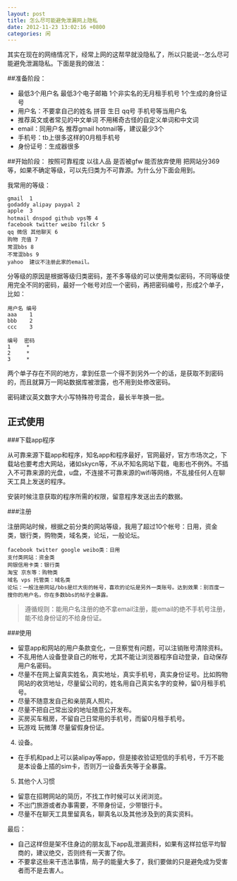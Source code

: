 ```yaml
---
layout: post
title: 怎么尽可能避免泄漏网上隐私
date: 2012-11-23 13:02:16 +0800
categories: 闲
---
```

其实在现在的网络情况下，经常上网的这帮早就没隐私了，所以只能说--怎么尽可能避免泄漏隐私。下面是我的做法：

##准备阶段：
+ 最低3个用户名 最低3个电子邮箱 1个非实名的无月租手机号 1个生成的身份证号
+ 用户名：不要拿自己的姓名 拼音 生日 qq号 手机号等当用户名
+ 推荐英文或者常见的中文单词 不用稀奇古怪的自定义单词和中文词
+ email：同用户名  推荐gmail hotmail等，建议最少3个
+ 手机号：tb上很多这样的0月租手机号
+ 身份证号：生成器很多

##开始阶段：
按照可靠程度 以往人品 是否被gfw 能否放弃使用 把网站分369等，如果不确定等级，可以先归类为不可靠源。为什么分下面会用到。

我常用的等级：

```
gmail  1
godaddy alipay paypal 2
apple  3
hotmail dnspod github vps等 4
facebook twitter weibo filckr 5
qq 微信 其他聊天 6
购物 充值 7
常混bbs 8
不常混bbs 9
yahoo  建议不注册此家的email。
```

分等级的原因是根据等级归类密码，差不多等级的可以使用类似密码，不同等级使用完全不同的密码，最好一个帐号对应一个密码，再把密码编号，形成2个单子，比如：

```
用户名 编号
aaa    1
bbb    2
ccc    3

编号  密码
1     *
2     *
3     *
```

两个单子存在不同的地方，拿到任意一个得不到另外一个的话，是获取不到密码的，而且就算万一网站数据库被泄露，也不用到处修改密码。

密码建议英文数字大小写特殊符号混合，最长半年换一批。

## 正式使用

###下载app程序

从可靠来源下载app和程序，知名app和程序最好，官网最好，官方市场次之，下载站也要考虑大网站，诸如skycn等，不从不知名网站下载，电影也不例外。不插入不可靠来源的光盘，u盘，不连接不可靠来源的wifi等网络，不乱接任何人在聊天工具上发送的程序。

安装时候注意获取的程序所需的权限，留意程序发送出去的数据。

###注册

注册网站时候，根据之前分类的网站等级，我用了超过10个帐号：日用，资金类，银行类，购物类，域名类，论坛，一般论坛。

```
facebook twitter google weibo类：日用
支付类网站：资金类
网银信用卡类：银行类
淘宝 京东等：购物类
域名 vps 托管类：域名类
论坛：一般注册网站/bbs是烂大街的帐号，喜欢的论坛是另外一类账号。达到效果：别百度一搜你的用户名，你在多数bbs的帖子全暴露。
```

> 遵循规则：能用户名注册的绝不拿email注册，能email的绝不手机号注册，能不给身份证的不给身份证。

###使用

+ 留意app和网站的用户条款变化，一旦察觉有问题，可以注销账号清除资料。
+ 不乱用他人设备登录自己的帐号，尤其不能让浏览器程序自动登录，自动保存用户名密码。
+ 尽量不在网上留真实姓名，真实地址，真实手机号，真实身份证号。比如购物网站的收货地址，尽量留公司的，姓名用自己真实名字的变种，留0月租手机号。
+ 尽量不随意发自己和亲朋真人照片。
+ 尽量不把自己常出没的地址随意公开发布。
+ 买房买车租房，不留自己日常用的手机号，而留0月租手机号。
+ 玩游戏 玩微薄 尽量留假身份证。

4. 设备。

+ 在手机和pad上可以装alipay等app，但是接收验证短信的手机号，千万不能是本设备上插的sim卡，否则万一设备丢失等于全暴露。

5. 其他个人习惯

+ 留意在招聘网站的简历，不找工作时候可以关闭浏览。
+ 不出门旅游或者办事需要，不带身份证，少带银行卡。
+ 尽量不在聊天工具里留真名，聊真名以及其他涉及到的真实资料。

最后：

+ 自己这样但是架不住身边的朋友乱下app乱泄漏资料，如果有这样拉低平均智商的，建议绝交，否则终有一天害了你。
+ 不要拿这些来干违法事情，局子的能量大多了，我们要做的只是避免成为受害者而不是去害人。


